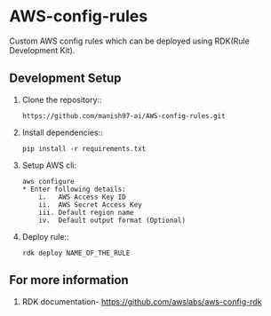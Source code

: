 # AWS-config-rules
Custom AWS config rules which can be deployed using RDK(Rule Development Kit).

## Development Setup

1. Clone the repository::
   ```
   https://github.com/manish97-ai/AWS-config-rules.git
   ```
2. Install dependencies::
   ```
   pip install -r requirements.txt
   ``` 
3. Setup AWS cli:
   ```
   aws configure
   * Enter following details:
       i.   AWS Access Key ID 
       ii.  AWS Secret Access Key 
       iii. Default region name
       iv.  Default output format (Optional)
   ```
4. Deploy rule::
   ```
   rdk deploy NAME_OF_THE_RULE
   ```

## For more information

1. RDK documentation- https://github.com/awslabs/aws-config-rdk
